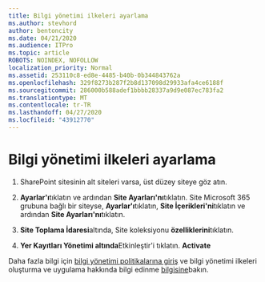 ```yaml
---
title: Bilgi yönetimi ilkeleri ayarlama
ms.author: stevhord
author: bentoncity
ms.date: 04/21/2020
ms.audience: ITPro
ms.topic: article
ROBOTS: NOINDEX, NOFOLLOW
localization_priority: Normal
ms.assetid: 253110c8-ed8e-4485-b40b-0b344843762a
ms.openlocfilehash: 329f8273b287f2b8d137098d29933afa4ce6188f
ms.sourcegitcommit: 286000b588adef1bbbb28337a9d9e087ec783fa2
ms.translationtype: MT
ms.contentlocale: tr-TR
ms.lasthandoff: 04/27/2020
ms.locfileid: "43912770"
---
```

# <a name="set-up-information-management-policies"></a>Bilgi yönetimi ilkeleri ayarlama

1. SharePoint sitesinin alt siteleri varsa, üst düzey siteye göz atın.
    
2. **Ayarlar'ı**tıklatın ve ardından **Site Ayarları'nı**tıklatın. Site Microsoft 365 grubuna bağlı bir siteyse, **Ayarlar'ı**tıklatın, **Site İçerikleri'ni**tıklatın ve ardından **Site Ayarları'nı**tıklatın.
    
3. **Site Toplama İdaresi**altında, Site koleksiyonu **özelliklerini**tıklatın.
    
4. **Yer Kayıtları Yönetimi altında**Etkinleştir'i tıklatın. **Activate**
    
Daha fazla bilgi için [bilgi yönetimi politikalarına giriş](https://go.microsoft.com/fwlink/?linkid=404239) ve bilgi yönetimi ilkeleri oluşturma ve uygulama hakkında bilgi edinme [bilgisine](https://go.microsoft.com/fwlink/?linkid=2003916)bakın.
  

